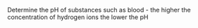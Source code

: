 Determine the pH of substances such as blood - the higher the concentration of hydrogen ions the lower the pH